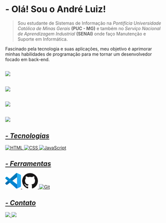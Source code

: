 
# - Olá! Sou o André Luiz! 

> Sou estudante de Sistemas de Informação na *Pontifícia Universidade Católica de Minas Gerais* **(PUC - MG)** e também no *Serviço Nacional de Aprendizagem Industrial* **(SENAI)** onde faço Manutenção e Suporte em Informática.

Fascinado pela tecnologia e suas aplicações, meu objetivo é aprimorar minhas habilidades de programação para me tornar um desenvolvedor focado em back-end.

##

 <a href="https://github.com/AndreLViana">
   
 <img height= "151em" src="https://github-readme-stats.vercel.app/api?username=AndreLViana&theme=vision-friendly-dark&show_icons=true&include_all_commits=true&hide_border=true" />

##
  
 <img height= '151em' src="http://github-readme-streak-stats.herokuapp.com?user=AndreLViana&theme=vision-friendly-dark&hide_border=true&date_format=j%20M%5B%20Y%5D" />

##
   
 <img height= "126em" src="https://github-readme-stats.vercel.app/api/top-langs/?username=AndreLViana&theme=vision-friendly-dark&langs_count=8&layout=compact&hide_border=true" />

##

<img height = "190em" src="https://github-readme-stats.vercel.app/api/wakatime?username=AndreLViana&theme=vision-friendly-dark&hide_border=true)](https://github.com/AndreLViana/github-readme-stats" />



## *- Tecnologias*


<img alt="HTML" src="https://user-images.githubusercontent.com/110347145/189841248-30a82fe0-a0db-4a67-adb9-4e248e2238d8.png" img height= "50em" /> 
<img alt="CSS" src="https://user-images.githubusercontent.com/110347145/189841186-5758130d-c769-47eb-9cb6-b59916f8ffbe.png" img height= "50em"/>
<img alt="JavaScript" src="https://user-images.githubusercontent.com/110347145/189841281-6098674a-431b-4a83-b13e-309e5f3b905b.png" img height= "50em"/>

 ## *- Ferramentas*
 
 <img alt="Visual Studio Code" src="https://raw.githubusercontent.com/github/explore/80688e429a7d4ef2fca1e82350fe8e3517d3494d/topics/visual-studio-code/visual-studio-code.png" img height= "50em"/> 
<img alt="GitHub" src="https://raw.githubusercontent.com/github/explore/78df643247d429f6cc873026c0622819ad797942/topics/github/github.png" img height= "50em" />
<img alt="Git" src="https://user-images.githubusercontent.com/110347145/186905409-8519d0ed-fbfe-4aeb-8d75-fe3cab660a3b.png" img height= "50em" />




## *- Contato*

 <div align="left">
   <a href = "mailto: vianaribeiroandreluiz@gmail.com"> <img src= https://img.shields.io/badge/Gmail-D14836?style=for-the-badge&logo=gmail&logoColor=white target="_blank"> </a>
   <a href = "https://www.linkedin.com/in/andrelvr/"> <img src= https://img.shields.io/badge/LinkedIn-0077B5?style=for-the-badge&logo=linkedin&logoColor=white target="_blank"> </a>
 </div>
  















<!---
AndreLViana/AndreLViana is a ✨ special ✨ repository because its `README.md` (this file) appears on your GitHub profile.
You can click the Preview link to take a look at your changes.
--->
